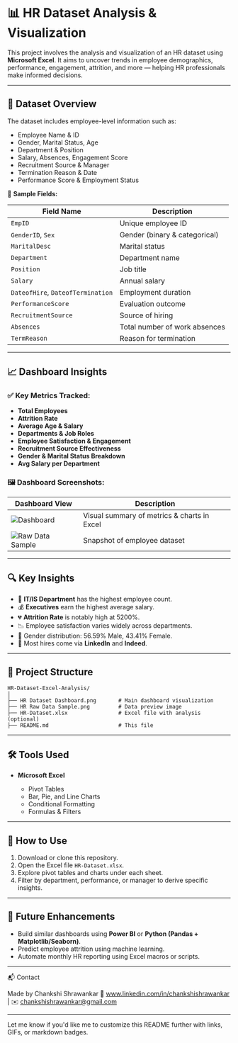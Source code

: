 # 📊 HR Dataset Analysis & Visualization

This project involves the analysis and visualization of an HR dataset using **Microsoft Excel**. It aims to uncover trends in employee demographics, performance, engagement, attrition, and more — helping HR professionals make informed decisions.

---

## 📁 Dataset Overview

The dataset includes employee-level information such as:

* Employee Name & ID
* Gender, Marital Status, Age
* Department & Position
* Salary, Absences, Engagement Score
* Recruitment Source & Manager
* Termination Reason & Date
* Performance Score & Employment Status

📝 **Sample Fields:**

| Field Name                        | Description                   |
| --------------------------------- | ----------------------------- |
| `EmpID`                           | Unique employee ID            |
| `GenderID`, `Sex`                 | Gender (binary & categorical) |
| `MaritalDesc`                     | Marital status                |
| `Department`                      | Department name               |
| `Position`                        | Job title                     |
| `Salary`                          | Annual salary                 |
| `DateofHire`, `DateofTermination` | Employment duration           |
| `PerformanceScore`                | Evaluation outcome            |
| `RecruitmentSource`               | Source of hiring              |
| `Absences`                        | Total number of work absences |
| `TermReason`                      | Reason for termination        |

---

## 📈 Dashboard Insights

### ✅ Key Metrics Tracked:

* **Total Employees**
* **Attrition Rate**
* **Average Age & Salary**
* **Departments & Job Roles**
* **Employee Satisfaction & Engagement**
* **Recruitment Source Effectiveness**
* **Gender & Marital Status Breakdown**
* **Avg Salary per Department**

### 🖼 Dashboard Screenshots:

| Dashboard View                                       | Description                                 |
| ---------------------------------------------------- | ------------------------------------------- |
| ![Dashboard](./path/to/HR%20Dataset%20Dashboard.png) | Visual summary of metrics & charts in Excel |
| ![Raw Data Sample](./path/to/Raw_Data_Sample.png)    | Snapshot of employee dataset                |

---

## 🔍 Key Insights

* 💼 **IT/IS Department** has the highest employee count.
* 💰 **Executives** earn the highest average salary.
* 💔 **Attrition Rate** is notably high at 5200%.
* 📉 Employee satisfaction varies widely across departments.
* 👥 Gender distribution: 56.59% Male, 43.41% Female.
* 🧩 Most hires come via **LinkedIn** and **Indeed**.

---

## 📂 Project Structure

```
HR-Dataset-Excel-Analysis/
│
├── HR Dataset Dashboard.png       # Main dashboard visualization
├── HR Raw Data Sample.png         # Data preview image
├── HR-Dataset.xlsx                # Excel file with analysis (optional)
├── README.md                      # This file
```

---

## 🛠 Tools Used

* **Microsoft Excel**

  * Pivot Tables
  * Bar, Pie, and Line Charts
  * Conditional Formatting
  * Formulas & Filters

---

## 🚀 How to Use

1. Download or clone this repository.
2. Open the Excel file `HR-Dataset.xlsx`.
3. Explore pivot tables and charts under each sheet.
4. Filter by department, performance, or manager to derive specific insights.

---

## 📌 Future Enhancements

* Build similar dashboards using **Power BI** or **Python (Pandas + Matplotlib/Seaborn)**.
* Predict employee attrition using machine learning.
* Automate monthly HR reporting using Excel macros or scripts.

---

📬 Contact

Made by Chankshi Shrawankar 🔗 www.linkedin.com/in/chankshishrawankar | ✉️ chankshishrawankar@gmail.com


---

Let me know if you'd like me to customize this README further with links, GIFs, or markdown badges.
